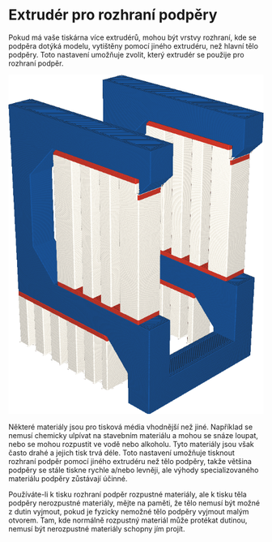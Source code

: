 Extrudér pro rozhraní podpěry
====
Pokud má vaše tiskárna více extrudérů, mohou být vrstvy rozhraní, kde se podpěra dotýká modelu, vytištěny pomocí jiného extrudéru, než hlavní tělo podpěry. Toto nastavení umožňuje zvolit, který extrudér se použije pro rozhraní podpěr.

![Rozhraní podpěry je vytištěno oranžově, ale tělo podpěry je bílé](../../../articles/images/support_interface_extruder_nr.png)

Některé materiály jsou pro tisková média vhodnější než jiné. Například se nemusí chemicky ulpívat na stavebním materiálu a mohou se snáze loupat, nebo se mohou rozpustit ve vodě nebo alkoholu. Tyto materiály jsou však často drahé a jejich tisk trvá déle. Toto nastavení umožňuje tisknout rozhraní podpěr pomocí jiného extrudéru než tělo podpěry, takže většina podpěry se stále tiskne rychle a/nebo levněji, ale výhody specializovaného materiálu podpěry zůstávají účinné.

Používáte-li k tisku rozhraní podpěr rozpustné materiály, ale k tisku těla podpěry nerozpustné materiály, mějte na paměti, že tělo nemusí být možné z dutin vyjmout, pokud je fyzicky nemožné tělo podpěry vyjmout malým otvorem. Tam, kde normálně rozpustný materiál může protékat dutinou, nemusí být nerozpustné materiály schopny jím projít.
